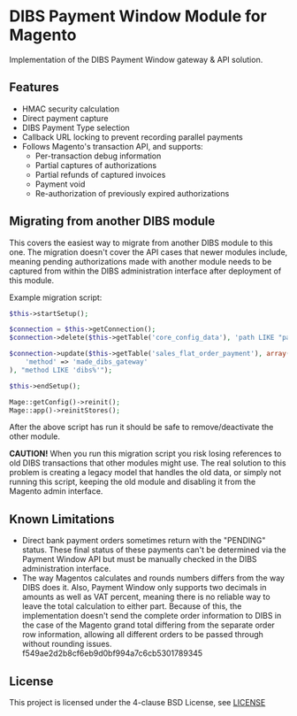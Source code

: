 DIBS Payment Window Module for Magento
==

Implementation of the DIBS Payment Window gateway &amp; API solution.

Features
--

* HMAC security calculation
* Direct payment capture
* DIBS Payment Type selection
* Callback URL locking to prevent recording parallel payments
* Follows Magento's transaction API, and supports:
	* Per-transaction debug information
	* Partial captures of authorizations
	* Partial refunds of captured invoices
	* Payment void
	* Re-authorization of previously expired authorizations

Migrating from another DIBS module
--

This covers the easiest way to migrate from another DIBS module to this one. The migration doesn't cover the API cases that newer modules include, meaning pending authorizations made with another module needs to be captured from within the DIBS administration interface after deployment of this module.

Example migration script:

```php
$this->startSetup();

$connection = $this->getConnection();
$connection->delete($this->getTable('core_config_data'), 'path LIKE "payment/dibs%"');

$connection->update($this->getTable('sales_flat_order_payment'), array(
    'method' => 'made_dibs_gateway'
), "method LIKE 'dibs%'");

$this->endSetup();

Mage::getConfig()->reinit();
Mage::app()->reinitStores();
```

After the above script has run it should be safe to remove/deactivate the other module.

**CAUTION!** When you run this migration script you risk losing references to old DIBS transactions that other modules might use. The real solution to this problem is creating a legacy model that handles the old data, or simply not running this script, keeping the old module and disabling it from the Magento admin interface.

Known Limitations
--
* Direct bank payment orders sometimes return with the "PENDING" status. These final status of these payments can't be determined via the Payment Window API but must be manually checked in the DIBS administration interface.
* The way Magentos calculates and rounds numbers differs from the way DIBS does it. Also, Payment Window only supports two decimals in amounts as well as VAT percent, meaning there is no reliable way to leave the total calculation to either part. Because of this, the implementation doesn't send the complete order information to DIBS in the case of the Magento grand total differing from the separate order row information, allowing all different orders to be passed through without rounding issues. f549ae2d2b8cf6eb9d0bf994a7c6cb5301789345

License
--
This project is licensed under the 4-clause BSD License, see [LICENSE](https://github.com/madepeople/Made_Dibs/blob/master/LICENSE)
